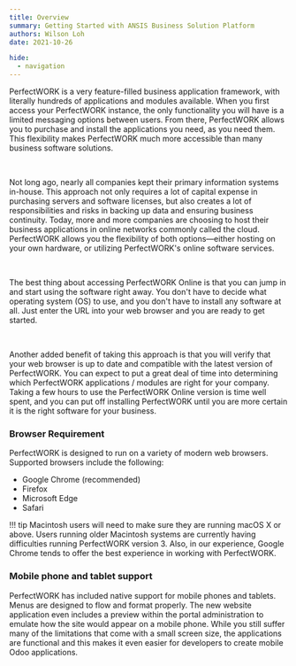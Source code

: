 ```yaml
---
title: Overview
summary: Getting Started with ANSIS Business Solution Platform 
authors: Wilson Loh
date: 2021-10-26

hide:
  - navigation
---
```



PerfectWORK is a very feature-filled business application framework, with literally hundreds of applications and modules available. When you first access your PerfectWORK instance, the only functionality you will have is a limited messaging options between users. From there, PerfectWORK allows you to purchase and install the applications you need, as you need them. This flexibility makes PerfectWORK much more accessible than many business software solutions.

<br />

Not long ago, nearly all companies kept their primary information systems in-house. This approach not only requires a lot of capital expense in purchasing servers and software licenses, but also creates a lot of responsibilities and risks in backing up data and ensuring business continuity. Today, more and more companies are choosing to host their business applications in online networks commonly called the cloud. PerfectWORK allows you the flexibility of both options—either hosting on your own hardware, or utilizing PerfectWORK's online software services.

<br />

The best thing about accessing PerfectWORK Online is that you can jump in and start using the software right away. You don't have to decide what operating system (OS) to use, and you don't have to install any software at all. Just enter the URL into your web browser and you are ready to get started.

<br />

Another added benefit of taking this approach is that you will verify that your web browser is up to date and compatible with the latest version of PerfectWORK. You can expect to put a great deal of time into determining which PerfectWORK applications / modules are right for your company.
Taking a few hours to use the PerfectWORK Online version is time well spent, and you can put off installing PerfectWORK until you are more certain it is the right software for your business.

### Browser Requirement

PerfectWORK is designed to run on a variety of modern web browsers. Supported browsers include the following:
- Google Chrome (recommended) 
- Firefox
- Microsoft Edge
- Safari

!!! tip
    Macintosh users will need to make sure they are running macOS X or above. Users running older Macintosh systems are currently having difficulties running PerfectWORK version 3. Also, in our experience, Google Chrome tends to offer the best experience in working with PerfectWORK. 

### Mobile phone and tablet support

PerfectWORK has included native support for mobile phones and tablets. Menus are designed to flow and format properly. The new website application even includes a preview within the portal administration to emulate how the site would appear on a mobile phone. While you still suffer many of the limitations that come with a small screen size, the applications are functional and this makes it even easier for developers to create mobile Odoo applications.
